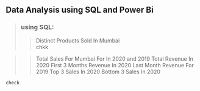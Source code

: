 ## Data Analysis using SQL and Power Bi

> ### using SQL:
>> Distinct Products Sold In Mumbai  
>> chkk

>> Total Sales For Mumbai For In 2020 and 2019
>> Total Revenue In 2020
>> First 3 Months Revenue In 2020
>> Last Month Revenue For 2019
>> Top 3 Sales In 2020
>> Bottom 3 Sales In 2020

```
check
```
